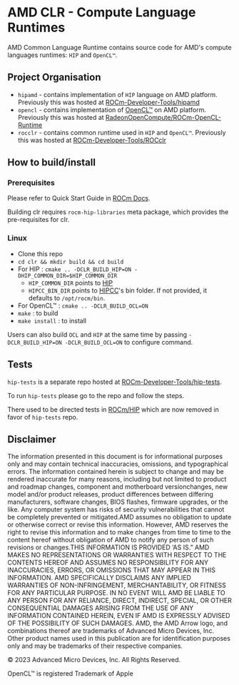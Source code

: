 # AMD CLR - Compute Language Runtimes

AMD Common Language Runtime contains source code for AMD's compute languages runtimes: `HIP` and `OpenCL™`.

## Project Organisation

- `hipamd` - contains implementation of `HIP` language on AMD platform. Previously this was hosted at [ROCm-Developer-Tools/hipamd](https://github.com/ROCm-Developer-Tools/hipamd)
- `opencl` - contains implementation of [OpenCL™](https://www.khronos.org/opencl/) on AMD platform. Previously this was hosted at [RadeonOpenCompute/ROCm-OpenCL-Runtime](https://github.com/RadeonOpenCompute/ROCm-OpenCL-Runtime)
- `rocclr` - contains common runtime used in `HIP` and `OpenCL™`. Previously this was hosted at [ROCm-Developer-Tools/ROCclr](https://github.com/ROCm-Developer-Tools/hipamd)

## How to build/install

### Prerequisites

Please refer to Quick Start Guide in [ROCm Docs](https://rocm.docs.amd.com/en/latest/deploy/linux/quick_start.html).

Building clr requires `rocm-hip-libraries` meta package, which provides the pre-requisites for clr.

### Linux

- Clone this repo
- `cd clr && mkdir build && cd build`
- For HIP : `cmake .. -DCLR_BUILD_HIP=ON -DHIP_COMMON_DIR=$HIP_COMMON_DIR`
  - `HIP_COMMON_DIR` points to [HIP](https://github.com/ROCm-Developer-Tools/HIP)
  - `HIPCC_BIN_DIR` points to [HIPCC](https://github.com/ROCm-Developer-Tools/HIPCC)'s bin folder. If not provided, it defaults to `/opt/rocm/bin`.
- For OpenCL™ : `cmake .. -DCLR_BUILD_OCL=ON`
- `make` : to build
- `make install` : to install

Users can also build `OCL` and `HIP` at the same time by passing `-DCLR_BUILD_HIP=ON -DCLR_BUILD_OCL=ON` to configure command.

## Tests

`hip-tests` is a separate repo hosted at [ROCm-Developer-Tools/hip-tests](https://github.com/ROCm-Developer-Tools/hip-tests).

To run `hip-tests` please go to the repo and follow the steps.

There used to be directed tests in [ROCm/HIP](https://github.com/ROCm-Developer-Tools/HIP) which are now removed in favor of `hip-tests` repo.

## Disclaimer

The information presented in this document is for informational purposes only and may contain technical inaccuracies, omissions, and typographical errors. The information contained herein is subject to change and may be rendered inaccurate for many reasons, including but not limited to product and roadmap changes, component and motherboard versionchanges, new model and/or product releases, product differences between differing manufacturers, software changes, BIOS flashes, firmware upgrades, or the like. Any computer system has risks of security vulnerabilities that cannot be completely prevented or mitigated.AMD assumes no obligation to update or otherwise correct or revise this information. However, AMD reserves the right to revise this information and to make changes from time to time to the content hereof without obligation of AMD to notify any person of such revisions or changes.THIS INFORMATION IS PROVIDED ‘AS IS.” AMD MAKES NO REPRESENTATIONS OR WARRANTIES WITH RESPECT TO THE CONTENTS HEREOF AND ASSUMES NO RESPONSIBILITY FOR ANY INACCURACIES, ERRORS, OR OMISSIONS THAT MAY APPEAR IN THIS INFORMATION. AMD SPECIFICALLY DISCLAIMS ANY IMPLIED WARRANTIES OF NON-INFRINGEMENT, MERCHANTABILITY, OR FITNESS FOR ANY PARTICULAR PURPOSE. IN NO EVENT WILL AMD BE LIABLE TO ANY PERSON FOR ANY RELIANCE, DIRECT, INDIRECT, SPECIAL, OR OTHER CONSEQUENTIAL DAMAGES ARISING FROM THE USE OF ANY INFORMATION CONTAINED HEREIN, EVEN IF AMD IS EXPRESSLY ADVISED OF THE POSSIBILITY OF SUCH DAMAGES. AMD, the AMD Arrow logo, and combinations thereof are trademarks of Advanced Micro Devices, Inc. Other product names used in this publication are for identification purposes only and may be trademarks of their respective companies.

© 2023 Advanced Micro Devices, Inc. All Rights Reserved.

OpenCL™ is registered Trademark of Apple
